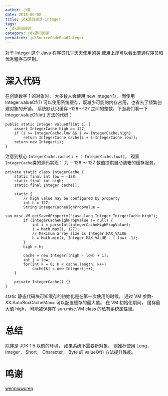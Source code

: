 ```yaml
---
author: 小莫
date: 2018-06-02
title: jdk源码阅读-Integer
tags:
- jdk源码阅读
category: jdk源码阅读
permalink: jdkSourceCodeReadInteger
---
```

对于 Integer 这个 Java 程序员几乎天天使用的类,使用上却可以看出普通程序员和优秀程序员区别。
<!-- more -->

# 深入代码
在创建数字 1 的对象时， 大多数人会使用 new Integer(1)， 而使用 Integer.valueOf(1) 可以使用系统缓存，既减少可能的内存占用，也省去了频繁创建对象的开销。 
系统默认只缓存 -128～127 之间的整数。下面我们看一下 Integer.valueOf(int) 方法的代码： 

```
public static Integer valueOf(int i) {  
    assert IntegerCache.high >= 127;  
    if (i >= IntegerCache.low && i <= IntegerCache.high)  
        return IntegerCache.cache[i + (-IntegerCache.low)];  
    return new Integer(i);  
} 
```

注意到核心 `IntegerCache.cache[i + (-IntegerCache.low)]`， 观察`IntegerCache`类的源码实现：
为 －128 ～ 127 数值提供自动装箱的缓存服务。 


```
private static class IntegerCache {  
    static final int low = -128;  
    static final int high;  
    static final Integer cache[];  
  
    static {  
        // high value may be configured by property  
        int h = 127;  
        String integerCacheHighPropValue =  
            sun.misc.VM.getSavedProperty("java.lang.Integer.IntegerCache.high");  
        if (integerCacheHighPropValue != null) {  
            int i = parseInt(integerCacheHighPropValue);  
            i = Math.max(i, 127);  
            // Maximum array size is Integer.MAX_VALUE  
            h = Math.min(i, Integer.MAX_VALUE - (-low) -1);  
        }  
        high = h;  
  
        cache = new Integer[(high - low) + 1];  
        int j = low;  
        for(int k = 0; k < cache.length; k++)  
            cache[k] = new Integer(j++);  
    }  
  
    private IntegerCache() {}  
}  
```

static 静态代码块可知缓存的初始化是在第一次使用的时候。 通过 VM 参数-XX:AutoBoxCacheMax=<size> 可以配置缓存的最大值。 在 VM 初始化期间， 缓存最大值 high， 可能被保存在 sun.misc.VM class 的私有系统属性里。   

# 总结
  除非是 JDK 1.5 以前的环境， 如果系统不需要新对象， 则推荐使用 Long， Integer， Short， Character， Byte 的 valueOf() 方法提升性能。 
 
# 鸣谢
[wenniuwuren](https://blog.csdn.net/wenniuwuren)